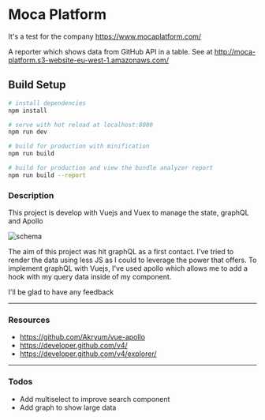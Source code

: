 # Moca Platform
It's a test for the company https://www.mocaplatform.com/

A reporter which shows data from GitHub API in a table.
See at http://moca-platform.s3-website-eu-west-1.amazonaws.com/

## Build Setup

``` bash
# install dependencies
npm install

# serve with hot reload at localhost:8080
npm run dev

# build for production with minification
npm run build

# build for production and view the bundle analyzer report
npm run build --report

```

### Description
This project is develop with Vuejs and Vuex to manage the state, graphQL and Apollo

<img src="https://camo.githubusercontent.com/e78e52aa36ff76ef5e142bfeced3b5f657b3fc26/68747470733a2f2f63646e2d696d616765732d312e6d656469756d2e636f6d2f6d61782f3830302f312a483941414e6f6f664c716a53313058643554775259772e706e67" alt="schema" data-canonical-src="https://cdn-images-1.medium.com/max/800/1*H9AANoofLqjS10Xd5TwRYw.png" style="max-width:100%;">

The aim of this project was hit graphQL as a first contact. I've tried to render the data using less JS as I could to 
leverage the power that offers. 
To implement graphQL with Vuejs, I've used apollo which allows me to add a hook with my 
query data inside of my component.

I'll be glad to have any feedback

* * *

### Resources

- https://github.com/Akryum/vue-apollo
- https://developer.github.com/v4/
- https://developer.github.com/v4/explorer/
___

### Todos

- Add multiselect to improve search component
- Add graph to show large data

